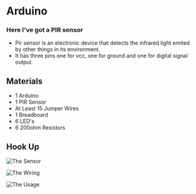 # Arduino

### Here I've got a PIR sensor

- Pir sensor is an electronic device that detects the infrared light emited by other things in its environment.
- It has three pins one for vcc, one for ground and one for digital signal output.

## Materials
- 1 Arduino
- 1 PIR Sensor
- At Least 15 Jumper Wires
- 1 Breadboard
- 6 LED's
- 6 200ohm Resistors
##

## Hook Up

![The Sensor](https://res.cloudinary.com/dp9i6jvfn/image/upload/v1720315524/pir1_ymmvj9.png)


![The Wiring](https://res.cloudinary.com/dp9i6jvfn/image/upload/v1720315538/pir2_fumkjj.png)


![The Usage](https://res.cloudinary.com/dp9i6jvfn/image/upload/v1720315543/pir3_ni3qt5.png)